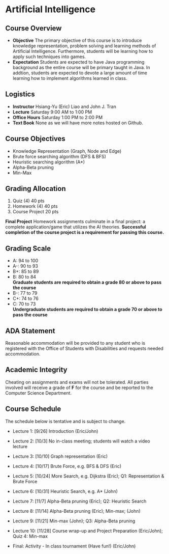 # Artificial Intelligence

## Course Overview

- **Objective** The primary objective of this course is to introduce knowledge representation, problem solving and learning methods of Artificial Intelligence. Furthermore, students will be learning how to apply such techniques into  games.
- **Expectation** Students are expected to have Java programming background as the entire course will be primary taught in Java. In addtion, students are expected to devote a large amount of time learning how to implement algorithms learned in class.

## Logistics

- **Instructor** Hsiang-Yu (Eric) Liao and John J. Tran
- **Lecture** Saturday 9:00 AM to 1:00 PM
- **Office Hours** Saturday 1:00 PM to 2:00 PM
- **Text Book** None as we will have more notes hosted on Github.

## Course Objectives

* Knowledge Representation (Graph, Node and Edge)
* Brute force searching algorithm (DFS & BFS)
* Heuristic searching algorithm (A*)
* Alpha-Beta pruning
* Min-Max

## Grading Allocation

1. Quiz (4) 40 pts
2. Homework (4) 40 pts
3. Course Project 20 pts

**Final Project** Homework assignments culminate in a final project: a complete application/game that utilizes the AI theories. **Successful completion of the course project is a requirement for passing this course.**

## Grading Scale

* A: 94 to 100
* A-: 90 to 93
* B+: 85 to 89
* B: 80 to 84  
**Graduate students are required to obtain a grade 80 or above to pass the course**
* B-: 77 to 79
* C+: 74 to 76
* C: 70 to 73  
**Undergraduate students are required to obtain a grade 70 or above to pass the course**

## ADA Statement

Reasonable accommodation will be provided to any student who is registered with the Office of Students with Disabilities and requests needed accommodation.

## Academic Integrity

Cheating on assignments and exams will not be tolerated. All parties involved will receive a grade of **F** for the course and be reported to the Computer Science Department.

## Course Schedule

The schedule below is tentative and is subject to change.

* Lecture 1: [9/26] Introduction (Eric/John)

* Lecture 2: [10/3] No in-class meeting; students will watch a video lecture

* Lecture 3: [10/10] Graph representation (Eric)

* Lecture 4: [10/17] Brute Force, e.g. BFS & DFS (Eric)

* Lecture 5: [10/24] More Search, e.g. Dijkstra (Eric); Q1: Representation & Brute Force 

* Lecture 6: [10/31] Heuristic Search, e.g. A* (John)

* Lecture 7: [11/7]  Alpha-Beta pruning (Eric); Q2: Heuristic Search 

* Lecture 8: [11/14] Alpha-Beta pruning (Eric); Min-max; (John)

* Lecture 9: [11/21] Min-max (John); Q3: Alpha-Beta pruning

* Lecture 10: [11/28] Course wrap-up and Project Preparation (Eric/John); Quiz 4: Min-max

* Final: Activity - In class tournament (Have fun!) (Eric/John)



